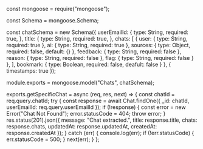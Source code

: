 const mongoose = require("mongoose");

const Schema = mongoose.Schema;

const chatSchema = new Schema({
  userEmailId: {
    type: String,
    required: true,
  },
  title: {
    type: String,
    required: true,
  },
  chats: [
    {
      user: { type: String, required: true },
      ai: { type: String, required: true },
      sources: {
        type: Object,
        required: false,
        default: {}
      },
      feedback: {
        type: String,
        required: false
      },
      reason: {
        type: String,
        required: false
      },
      flag: {
        type: String,
        required: false
      }
    },
  ],
  bookmark: {
    type: Boolean,
    required: false,
    deafult: false
  }
}, { timestamps: true });

module.exports = mongoose.model("Chats", chatSchema);


exports.getSpecificChat = async (req, res, next) => {
  const chatId = req.query.chatId;
  try {
    const response = await Chat.findOne({ _id: chatId, userEmailId: req.query.userEmailId });
    if (!response) {
      const error = new Error("Chat Not Found");
      error.statusCode = 404;
      throw error;
    }
    res.status(201).json({
      message: "Chat extracted.",
      title: response.title,
      chats: response.chats,
      updatedAt: response.updatedAt,
      createdAt: response.createdAt
    });
  } catch (err) {
    console.log(err);
    if (!err.statusCode) {
      err.statusCode = 500;
    }
    next(err);
  }
};
